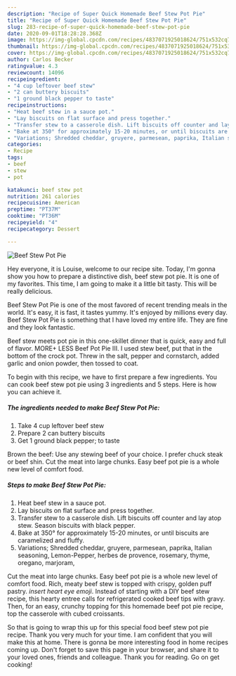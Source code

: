 ```yaml
---
description: "Recipe of Super Quick Homemade Beef Stew Pot Pie"
title: "Recipe of Super Quick Homemade Beef Stew Pot Pie"
slug: 283-recipe-of-super-quick-homemade-beef-stew-pot-pie
date: 2020-09-01T18:28:28.368Z
image: https://img-global.cpcdn.com/recipes/4837071925018624/751x532cq70/beef-stew-pot-pie-recipe-main-photo.jpg
thumbnail: https://img-global.cpcdn.com/recipes/4837071925018624/751x532cq70/beef-stew-pot-pie-recipe-main-photo.jpg
cover: https://img-global.cpcdn.com/recipes/4837071925018624/751x532cq70/beef-stew-pot-pie-recipe-main-photo.jpg
author: Carlos Becker
ratingvalue: 4.3
reviewcount: 14096
recipeingredient:
- "4 cup leftover beef stew"
- "2 can buttery biscuits"
- "1 ground black pepper to taste"
recipeinstructions:
- "Heat beef stew in a sauce pot."
- "Lay biscuits on flat surface and press together."
- "Transfer stew to a casserole dish. Lift biscuits off counter and lay atop stew. Season biscuits with black pepper."
- "Bake at 350° for approximately 15-20 minutes, or until biscuits are caramelized and fluffy."
- "Variations; Shredded cheddar, gruyere, parmesean, paprika, Italian seasoning, Lemon-Pepper, herbes de provence, rosemary, thyme, oregano, marjoram,"
categories:
- Recipe
tags:
- beef
- stew
- pot

katakunci: beef stew pot 
nutrition: 261 calories
recipecuisine: American
preptime: "PT37M"
cooktime: "PT36M"
recipeyield: "4"
recipecategory: Dessert

---
```



![Beef Stew Pot Pie](https://img-global.cpcdn.com/recipes/4837071925018624/751x532cq70/beef-stew-pot-pie-recipe-main-photo.jpg)

Hey everyone, it is Louise, welcome to our recipe site. Today, I'm gonna show you how to prepare a distinctive dish, beef stew pot pie. It is one of my favorites. This time, I am going to make it a little bit tasty. This will be really delicious.

Beef Stew Pot Pie is one of the most favored of recent trending meals in the world. It's easy, it is fast, it tastes yummy. It's enjoyed by millions every day. Beef Stew Pot Pie is something that I have loved my entire life. They are fine and they look fantastic.

Beef stew meets pot pie in this one-skillet dinner that is quick, easy and full of flavor. MORE+ LESS Beef Pot Pie III. I used stew beef, put that in the bottom of the crock pot. Threw in the salt, pepper and cornstarch, added garlic and onion powder, then tossed to coat.


To begin with this recipe, we have to first prepare a few ingredients. You can cook beef stew pot pie using 3 ingredients and 5 steps. Here is how you can achieve it.

<!--inarticleads1-->

##### The ingredients needed to make Beef Stew Pot Pie:

1. Take 4 cup leftover beef stew
1. Prepare 2 can buttery biscuits
1. Get 1 ground black pepper; to taste


Brown the beef: Use any stewing beef of your choice. I prefer chuck steak or beef shin. Cut the meat into large chunks. Easy beef pot pie is a whole new level of comfort food. 

<!--inarticleads2-->

##### Steps to make Beef Stew Pot Pie:

1. Heat beef stew in a sauce pot.
1. Lay biscuits on flat surface and press together.
1. Transfer stew to a casserole dish. Lift biscuits off counter and lay atop stew. Season biscuits with black pepper.
1. Bake at 350° for approximately 15-20 minutes, or until biscuits are caramelized and fluffy.
1. Variations; Shredded cheddar, gruyere, parmesean, paprika, Italian seasoning, Lemon-Pepper, herbes de provence, rosemary, thyme, oregano, marjoram,


Cut the meat into large chunks. Easy beef pot pie is a whole new level of comfort food. Rich, meaty beef stew is topped with crispy, golden puff pastry. *insert heart eye emoji*. Instead of starting with a DIY beef stew recipe, this hearty entree calls for refrigerated cooked beef tips with gravy. Then, for an easy, crunchy topping for this homemade beef pot pie recipe, top the casserole with cubed croissants. 

So that is going to wrap this up for this special food beef stew pot pie recipe. Thank you very much for your time. I am confident that you will make this at home. There is gonna be more interesting food in home recipes coming up. Don't forget to save this page in your browser, and share it to your loved ones, friends and colleague. Thank you for reading. Go on get cooking!
